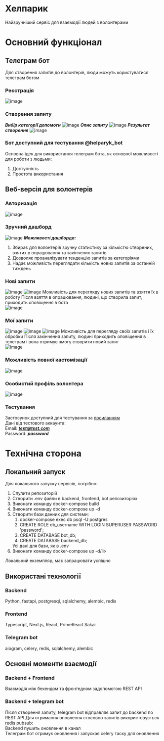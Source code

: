 # Хелпарик
Найзручніший сервіс для взаємодії людей з волонтерами

# Основний функціонал
## Телеграм бот
Для створення запитів до волонтерів, люди можуть користуватися телеграм ботом

### Реєстрація
![image](https://github.com/ivayanc/hackath0n8/assets/41695655/0fa6ba11-0360-49c3-8be1-c9173e77ee43)


### Створення запиту
***Вибір категорії допомоги***
![image](https://github.com/ivayanc/hackath0n8/assets/41695655/14c775ae-cb69-41ff-8d38-4cbd6132180e)
***Опис запиту***
![image](https://github.com/ivayanc/hackath0n8/assets/41695655/8036e815-4099-4c27-a5e8-4e8bee12db02)
***Результат створення***
![image](https://github.com/ivayanc/hackath0n8/assets/41695655/b3e21bb8-2c19-479c-b59c-5fcc1236645c)

### Бот доступний для тестування @helparyk_bot


Основна ідея для використання телеграм бота, як основної можливості для роботи з людьми:
<ol>
  <li>Доступність</li>
  <li>Простота використання</li>
</ol>

## Веб-версія для волонтерів
### Авторизація
![image](https://github.com/ivayanc/hackath0n8/assets/41695655/c8285f7a-3437-4498-9120-74594daa8cd6)

### Зручний дашборд
![image](https://github.com/ivayanc/hackath0n8/assets/41695655/66321524-8cb8-4b24-b64b-86ce771dcfad)
***Можливості дашборда:***
<ol>
  <li>Збирає для волонтерів зручну статистику за кількістю створених, взятих в опрацювання та закінчених запитів</li>
  <li>Дозволяє проаналізувати тенденцію запитів за категоріями</li>
  <li>Надає можливість переглядати кількість нових запитів за останній тиждень</li>
</ol>

### Нові запити
![image](https://github.com/ivayanc/hackath0n8/assets/41695655/ed6bb2e2-a330-4796-9c08-302476a3333d)
![image](https://github.com/ivayanc/hackath0n8/assets/41695655/1259a5f5-e1c4-4382-a089-ed246ed058ea)
Можливість для перегляду нових запитів та взяття їх в роботу
Після взяття в опрацювання, людині, що створила запит, приходить оповіщення в бота<br/>
![image](https://github.com/ivayanc/hackath0n8/assets/41695655/e55657d6-6651-40d1-8153-c0986bb2330b)

### Мої запити
![image](https://github.com/ivayanc/hackath0n8/assets/41695655/9583637a-561c-4318-8a8d-3c3411ad2bf2)
![image](https://github.com/ivayanc/hackath0n8/assets/41695655/ee64f1e1-366d-4144-975b-006c2c5ca588)
![image](https://github.com/ivayanc/hackath0n8/assets/41695655/54b558c5-677c-4885-8b30-2b639bdeee1b)
Можливість для перегляду своїх запитів і їх обробки
Після закінчення запиту, людині приходить оповіщення в телеграм і вона отримує змогу створити новий запит<br/>
![image](https://github.com/ivayanc/hackath0n8/assets/41695655/3a02cdea-55f6-4d4b-9f02-838c19ed04e7)

### Можливість повної кастомізації
![image](https://github.com/ivayanc/hackath0n8/assets/41695655/04e0a18a-0063-45e7-b426-ceca5c3ac373)

### Особистий профіль волонтера
![image](https://github.com/ivayanc/hackath0n8/assets/41695655/7cc9b8f1-52d1-45d8-baa7-588bef73b8b7)


### Тестування
Застосунок доступний для тестування за [посиланням](http://34.65.67.249/login)<br/>
Дані від тестового аккаунта:<br/>
Email: ***test@test.com***<br/>
Password: ***password***<br/>

# Технічна сторона
## Локальний запуск
Для локального запуску сервісів, потрібно:
<ol>
  <li>Спулити репозиторій</li>
  <li>Створити .env файли в backend, frontend, bot репозиторіях</li>
  <li>Виконати команду docker-compose build</li>
  <li>Виконати команду docker-compose up -d</li>
  <li>Створити бази данних для системи: 
    <ol>
      <li>docker-compose exec db psql -U postgres</li>
      <li>CREATE ROLE db_username WITH LOGIN SUPERUSER PASSWORD 'password';</li>
      <li>CREATE DATABASE bot_db;</li>
      <li>CREATE DATABASE backend_db;</li>
    </ol>
    Усі дані для бази, як в .env
  </li>
  <li>Виконати команду docker-compose up -d/li>
</ol>
Локальний екземпляр, має запрацювати успішно

## Використані технології
### Backend
Python, fastapi, postgresql, sqlalchemy, alembic, redis
### Frontend
Typescript, Next.js, React, PrimeReact Sakai
### Telegram bot
aiogram, celery, redis, sqlalchemy, alembic

## Основні моменти взаємодії
### Backend + Frontend
Взаємодія між бекендом та фронтедном задопомогою REST API
### Backend + telegram bot
Після створення запиту, telegram bot відправляє запит до backend по REST API
Для отримання оновлення стосовно запитів використовується redis pubsub:<br/>
Backend пушить оновлення в канал<br/>
Телеграм бот отримує оновлення і запускає celery таску для оновлення

